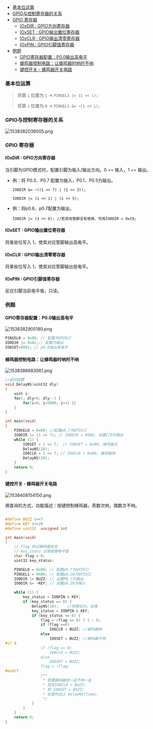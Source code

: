 <!-- TOC -->

- [基本位运算](#基本位运算)
- [GPIO与控制寄存器的关系](#gpio与控制寄存器的关系)
- [GPIO 寄存器](#gpio-寄存器)
	- [IOxDIR : GPIO方向寄存器](#ioxdir--gpio方向寄存器)
	- [IOxSET : GPIO输出置位寄存器](#ioxset--gpio输出置位寄存器)
	- [IOxCLR : GPIO输出清零寄存器](#ioxclr--gpio输出清零寄存器)
	- [IOxPIN :  GPIO引脚值寄存器](#ioxpin---gpio引脚值寄存器)
- [例题](#例题)
	- [GPIO寄存器配置：P0.0输出高电平](#gpio寄存器配置p00输出高电平)
	- [蜂鸣器控制电路：让蜂鸣器时响时不响](#蜂鸣器控制电路让蜂鸣器时响时不响)
	- [键控开关 - 蜂鸣器开关电路](#键控开关---蜂鸣器开关电路)

<!-- /TOC -->

### 基本位运算

> 将第 `i` 位置为  `1`   -> `PINSEL1 |= (1 << i);`
>
> 将第 `i` 位置为 `0`  -> `PINSEL1 &= ~(1 << i);`



### GPIO与控制寄存器的关系

![1538382038005.png](https://i.loli.net/2018/10/04/5bb5f95a2d23b.png)



### GPIO 寄存器

#### IOxDIR : GPIO方向寄存器

当引脚为GPIO模式时，配置引脚为输入/输出方向。0 == 输入，1 == 输出。

- 例：将 P0.3、P0.7 配置为输入，P0.1、P0.5为输出。

	`IO0DIR &= ~((1 << 7) | (1 << 3));`

	`IO0DIR |= (1 << 1) | (1 << 5);`

- 例：将p0.6、p0.7配置为输出。

	`IO0DIR |= (3 << 6); //若其他管脚没有使用，可用IO0DIR = 0xC0;`

#### IOxSET : GPIO输出置位寄存器

将某些位写入 1，使其对应管脚输出高电平。

#### IOxCLR : GPIO输出清零寄存器

将某些位写入 1，使其对应管脚输出低电平。

#### IOxPIN :  GPIO引脚值寄存器

反应引脚当前电平值，只读。





### 例题

#### GPIO寄存器配置：P0.0输出高电平



![1538382905180.png](https://i.loli.net/2018/10/04/5bb5f95a2fa47.png)

```c
PINSEL0 = 0x00; // 配置为GPIO口
IO0DIR |= 0x01;// 配置为输出
IO0SET=0X01; // p0.0输出高电平	
```



#### 蜂鸣器控制电路：让蜂鸣器时响时不响

![1538386683061.png](https://i.loli.net/2018/10/04/5bb5f95a4b5f2.png)

```c
//延时函数
void DelayNS(uint32 dly)
{
	uint i;
	for(; dly>0; dly--) {
		for(i=0; i<5000; i++) {}
	}
}

int main(void)
{
	PINSEL0 = 0x00; //配置p0.7为GPIO口
	IO0DIR |= (1 << 7); // IO0DIR = 0X80; 设置I/O为输出
	while (1) {
		IO0SET = 1 << 7;  // IO0SET = 0x80; 蜂鸣器灭
		DelayNS(20);
		IO0CLR = 1 << 7; // IO0CLR = 0x80; 蜂鸣器响
		DelayNS(20);
	}
	return 0;
}
```

#### 键控开关 - 蜂鸣器开关电路




![1538408154150.png](https://i.loli.net/2018/10/04/5bb5f95a4fb11.png)



用查询的方式，功能描述：按键控制蜂鸣器，奇数次响，偶数次不响。

```c

#define BUZZ 1<<7
#define KEY 1<<20
#define uint32  unsigned int

int main(void)
{
	// flag 标记蜂鸣器状态
	// key_statu 记录按键电平值
	char flag = 0;
	uint32 key_status;

	PINSEL0 = 0x00; // 配置p0.7为GPIO口
	PINSEL1 = 0X00; // 配置p0.20为GPIO口
	IO0DIR |= BUZZ; // 设置P0.7为输出
	IO0DIR &= ~KEY; // 设置p0.20为输入

	while (1) {
		key_status = IO0PIN & KEY;
		if (key_status == 0) {
			DelayNS(10);	//按键去抖，去噪
			key_status = IO0PIN & KEY;
			if (key_status == 0) {
				flag = (flag == 0) ? 1 : 0;
				if (flag ==0)
					IO0CLR = BUZZ; //蜂鸣器响
				else
					IO0SET = BUZZ; //蜂鸣器不响
#if 0
				if (flag == 0)
					IO0CLR = BUZZ;
				else
					IO0SET = BUZZ;
				flag = ~flag;
#endif
				/**
				 * 若要蜂鸣器响一会不响一会
				 * 则在IO0CLR = BUZZ; 
				 * 和 IO0SET = BUZZ;
				 * 后面均加上 DelayNS(time);
				 */
			}
		}
	}
	return 0;
}
```